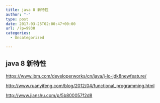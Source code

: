 ```yaml
---
title: java 8 新特性
author: "-"
type: post
date: 2017-03-25T02:00:47+00:00
url: /?p=9930
categories:
  - Uncategorized

---
```

## java 8 新特性
https://www.ibm.com/developerworks/cn/java/j-lo-jdk8newfeature/

http://www.ruanyifeng.com/blog/2012/04/functional_programming.html

http://www.jianshu.com/p/5b800057f2d8